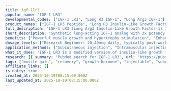 ```yaml
---
title: igf-1lr3
popular_name: "IGF-1 LR3"
developmental_codes: ["IGF-1 LR3", "Long R3 IGF-1", "Long Arg3 IGF-1"]
product_names: ["IGF-1 LR3 Peptide", "Long R3 Insulin-Like Growth Factor", "IGF-1 Long Arg3"]
full_description: "IGF-1 LR3 (Long Arg3 Insulin-Like Growth Factor-1) is a synthetic 83-amino acid analog of human insulin-like growth factor-1 (IGF-1), engineered with an arginine substitution at position 3 and an additional 13 amino acids at the N-terminus. These structural modifications significantly reduce its binding affinity to IGF-binding proteins (IGFBPs), resulting in an extended half-life of approximately 20-30 hours (compared to native IGF-1's ~10 minutes) and roughly three times greater biological potency than endogenous IGF-1. The peptide functions by binding to IGF-1 receptors (IGF-1R) on various cell types, initiating complex intracellular signaling cascades through the PI3K/Akt and MAPK/ERK pathways that promote cellular proliferation, differentiation, protein synthesis, and cell survival while inhibiting apoptosis. IGF-1 LR3 has been extensively studied in preclinical research for its powerful anabolic effects, including stimulation of muscle hypertrophy through satellite cell activation, enhanced nitrogen retention and protein synthesis, accelerated tissue repair and regeneration, improved fat metabolism and lean mass development, potential neuroprotective effects through neurogenesis and synaptic plasticity, and metabolic benefits through enhanced glucose uptake in muscle and adipose tissue. Due to its structural similarity to insulin, it also demonstrates some insulin-like metabolic effects. However, IGF-1 LR3 carries significant risks including hypoglycemia (especially with continuous high dosing), potential increased cancer risk due to cellular proliferation effects, muscle and joint pain, and other side effects. It is not FDA-approved for therapeutic use, is classified as a prohibited substance by the World Anti-Doping Agency (WADA), and remains strictly designated for research purposes only. The compound requires careful handling, proper reconstitution with bacteriostatic water, and refrigerated storage."
short_description: "Synthetic long-acting IGF-1 analog with 3x potency and 20-30 hour half-life. Promotes muscle growth, tissue repair, and fat metabolism. Not FDA-approved, significant risks."
benefits: ["Powerful muscle growth and hypertrophy stimulation", "Enhanced protein synthesis and nitrogen retention", "Accelerated tissue repair and regeneration", "Improved fat metabolism and body composition", "Faster recovery from training and injuries", "Activation of muscle satellite cells for growth", "Enhanced cellular proliferation and survival", "Potential neuroprotective and cognitive benefits", "Improved glucose uptake and metabolism", "Reduced muscle breakdown and catabolism"]
dosage_levels: ["Research Beginner: 20-40mcg daily, typically post-workout", "Research Intermediate: 40-60mcg daily, split into 1-2 doses", "Research Advanced: 60-100mcg daily, split into 2 doses", "Intramuscular or subcutaneous injection", "Cycle length: typically 4-6 weeks maximum", "Often injected bilaterally into muscles being trained", "Post-workout timing common due to enhanced nutrient uptake", "Minimum 4-6 week break between cycles recommended", "Reconstitute with bacteriostatic water or acetic acid", "Store reconstituted solution at 2-8°C, use within 14-30 days"]
application_methods: ["Subcutaneous injection", "Intramuscular injection"]
what_it_does: "IGF-1 LR3 is a modified version of insulin-like growth factor that lasts much longer in your body. It stimulates muscle cells to grow and multiply, speeds up protein building, and helps burn fat, making it extremely powerful for muscle growth but with significant risks including low blood sugar."
research: [{ summary: "PubMed search for IGF-1 LR3", url: "https://pubmed.ncbi.nlm.nih.gov/?term=IGF-1+LR3" }, { summary: "PubMed search for Long R3 IGF", url: "https://pubmed.ncbi.nlm.nih.gov/?term=long+r3+insulin-like+growth+factor" }, { summary: "Muscle growth study", url: "https://pubmed.ncbi.nlm.nih.gov/11500945/" }, { summary: "IGF-1 receptor signaling pathways", url: "https://pubmed.ncbi.nlm.nih.gov/11836274/" }, { summary: "IGF-1 and muscle regeneration research", url: "https://pubmed.ncbi.nlm.nih.gov/14665680/" }, { summary: "Neuroprotective effects study", url: "https://pubmed.ncbi.nlm.nih.gov/15142175/" }, { summary: "Metabolic effects research", url: "https://pubmed.ncbi.nlm.nih.gov/12788931/" }, { summary: "IGF-1 half-life and pharmacokinetics", url: "https://pubmed.ncbi.nlm.nih.gov/8070593/" }, { summary: "Cancer risk considerations", url: "https://pubmed.ncbi.nlm.nih.gov/15166357/" }]
tags: ["muscle gain", "recovery", "growth hormone", "injectable", "subcutaneous", "intramuscular"]
affiliate_links: []
is_natty: true
created_at: 2025-10-19T08:15:00.000Z
last_updated_at: 2025-10-19T08:15:00.000Z
---
```


